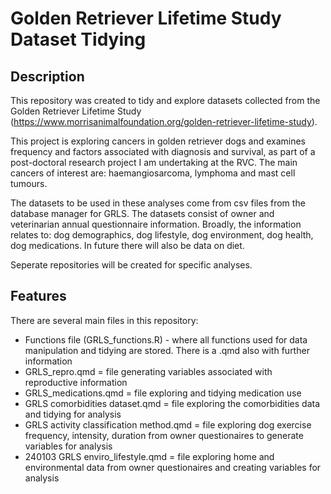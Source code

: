 # Golden Retriever Lifetime Study Dataset Tidying

## Description

This repository was created to tidy and explore datasets collected from the Golden Retriever Lifetime Study (https://www.morrisanimalfoundation.org/golden-retriever-lifetime-study).

This project is exploring cancers in golden retriever dogs and examines frequency and factors associated with diagnosis and survival, as part of a post-doctoral research project I am undertaking at the RVC. The main cancers of interest are: haemangiosarcoma, lymphoma and mast cell tumours.

The datasets to be used in these analyses come from csv files from the database manager for GRLS. The datasets consist of owner and veterinarian annual questionnaire information. Broadly, the information relates to: dog demographics, dog lifestyle, dog environment, dog health, dog medications. In future there will also be data on diet.

Seperate repositories will be created for specific analyses.

## Features

There are several main files in this repository:
- Functions file (GRLS_functions.R) - where all functions used for data manipulation and tidying are stored. There is a .qmd also with further information
- GRLS_repro.qmd = file generating variables associated with reproductive information
- GRLS_medications.qmd = file exploring and tidying medication use
- GRLS comorbidities dataset.qmd = file exploring the comorbidities data and tidying for analysis
- GRLS activity classification method.qmd = file exploring dog exercise frequency, intensity, duration from owner questionaires to generate variables for analysis
- 240103 GRLS enviro_lifestyle.qmd = file exploring home and environmental data from owner questionaires and creating variables for analysis

